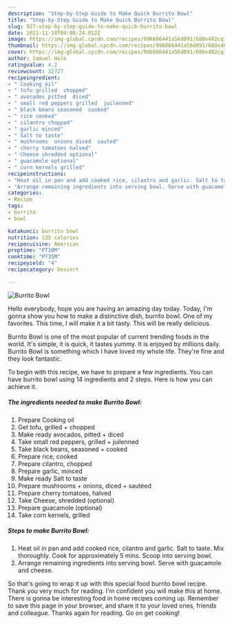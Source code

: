 ```yaml
---
description: "Step-by-Step Guide to Make Quick Burrito Bowl"
title: "Step-by-Step Guide to Make Quick Burrito Bowl"
slug: 927-step-by-step-guide-to-make-quick-burrito-bowl
date: 2021-11-10T04:08:24.012Z
image: https://img-global.cpcdn.com/recipes/996866441a56d091/680x482cq70/burrito-bowl-recipe-main-photo.jpg
thumbnail: https://img-global.cpcdn.com/recipes/996866441a56d091/680x482cq70/burrito-bowl-recipe-main-photo.jpg
cover: https://img-global.cpcdn.com/recipes/996866441a56d091/680x482cq70/burrito-bowl-recipe-main-photo.jpg
author: Samuel Hale
ratingvalue: 4.2
reviewcount: 32727
recipeingredient:
- " Cooking oil"
- " tofu grilled  chopped"
- " avocados pitted  diced"
- " small red peppers grilled  juilenned"
- " black beans seasoned  cooked"
- " rice cooked"
- " cilantro chopped"
- " garlic minced"
- " Salt to taste"
- " mushrooms  onions diced  sauted"
- " cherry tomatoes halved"
- " Cheese shredded optional"
- " guacamole optional"
- " corn kernels grilled"
recipeinstructions:
- "Heat oil in pan and add cooked rice, cilantro and garlic. Salt to taste. Mix thoroughly. Cook for approximately 5 mins. Scoop into serving bowl."
- "Arrange remaining ingredients into serving bowl. Serve with guacamole and cheese."
categories:
- Recipe
tags:
- burrito
- bowl

katakunci: burrito bowl 
nutrition: 235 calories
recipecuisine: American
preptime: "PT10M"
cooktime: "PT35M"
recipeyield: "4"
recipecategory: Dessert

---
```



![Burrito Bowl](https://img-global.cpcdn.com/recipes/996866441a56d091/680x482cq70/burrito-bowl-recipe-main-photo.jpg)

Hello everybody, hope you are having an amazing day today. Today, I'm gonna show you how to make a distinctive dish, burrito bowl. One of my favorites. This time, I will make it a bit tasty. This will be really delicious.

Burrito Bowl is one of the most popular of current trending foods in the world. It's simple, it is quick, it tastes yummy. It is enjoyed by millions daily. Burrito Bowl is something which I have loved my whole life. They're fine and they look fantastic.




To begin with this recipe, we have to prepare a few ingredients. You can have burrito bowl using 14 ingredients and 2 steps. Here is how you can achieve it.

<!--inarticleads1-->

##### The ingredients needed to make Burrito Bowl:

1. Prepare  Cooking oil
1. Get  tofu, grilled + chopped
1. Make ready  avocados, pitted + diced
1. Take  small red peppers, grilled + juilenned
1. Take  black beans, seasoned + cooked
1. Prepare  rice, cooked
1. Prepare  cilantro, chopped
1. Prepare  garlic, minced
1. Make ready  Salt to taste
1. Prepare  mushrooms + onions, diced + sautéed
1. Prepare  cherry tomatoes, halved
1. Take  Cheese, shredded (optional)
1. Prepare  guacamole (optional)
1. Take  corn kernels, grilled




<!--inarticleads2-->

##### Steps to make Burrito Bowl:

1. Heat oil in pan and add cooked rice, cilantro and garlic. Salt to taste. Mix thoroughly. Cook for approximately 5 mins. Scoop into serving bowl.
1. Arrange remaining ingredients into serving bowl. Serve with guacamole and cheese.




So that's going to wrap it up with this special food burrito bowl recipe. Thank you very much for reading. I'm confident you will make this at home. There is gonna be interesting food in home recipes coming up. Remember to save this page in your browser, and share it to your loved ones, friends and colleague. Thanks again for reading. Go on get cooking!
